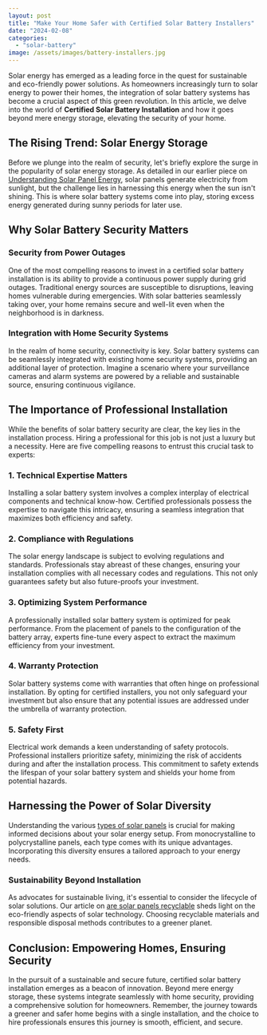 ```yaml
---
layout: post
title: "Make Your Home Safer with Certified Solar Battery Installers"
date: "2024-02-08"
categories: 
  - "solar-battery"
image: /assets/images/battery-installers.jpg
---
```


Solar energy has emerged as a leading force in the quest for sustainable and eco-friendly power solutions. As homeowners increasingly turn to solar energy to power their homes, the integration of solar battery systems has become a crucial aspect of this green revolution. In this article, we delve into the world of **Certified Solar Battery Installation** and how it goes beyond mere energy storage, elevating the security of your home.

## The Rising Trend: Solar Energy Storage

Before we plunge into the realm of security, let's briefly explore the surge in the popularity of solar energy storage. As detailed in our earlier piece on [Understanding Solar Panel Energy](/understanding-solar-panel-energy/), solar panels generate electricity from sunlight, but the challenge lies in harnessing this energy when the sun isn't shining. This is where solar battery systems come into play, storing excess energy generated during sunny periods for later use.

## Why Solar Battery Security Matters

### **Security from Power Outages**

One of the most compelling reasons to invest in a certified solar battery installation is its ability to provide a continuous power supply during grid outages. Traditional energy sources are susceptible to disruptions, leaving homes vulnerable during emergencies. With solar batteries seamlessly taking over, your home remains secure and well-lit even when the neighborhood is in darkness.

### **Integration with Home Security Systems**

In the realm of home security, connectivity is key. Solar battery systems can be seamlessly integrated with existing home security systems, providing an additional layer of protection. Imagine a scenario where your surveillance cameras and alarm systems are powered by a reliable and sustainable source, ensuring continuous vigilance.

## The Importance of Professional Installation

While the benefits of solar battery security are clear, the key lies in the installation process. Hiring a professional for this job is not just a luxury but a necessity. Here are five compelling reasons to entrust this crucial task to experts:

### 1\. **Technical Expertise Matters**

Installing a solar battery system involves a complex interplay of electrical components and technical know-how. Certified professionals possess the expertise to navigate this intricacy, ensuring a seamless integration that maximizes both efficiency and safety.

### 2\. **Compliance with Regulations**

The solar energy landscape is subject to evolving regulations and standards. Professionals stay abreast of these changes, ensuring your installation complies with all necessary codes and regulations. This not only guarantees safety but also future-proofs your investment.

### 3\. **Optimizing System Performance**

A professionally installed solar battery system is optimized for peak performance. From the placement of panels to the configuration of the battery array, experts fine-tune every aspect to extract the maximum efficiency from your investment.

### 4\. **Warranty Protection**

Solar battery systems come with warranties that often hinge on professional installation. By opting for certified installers, you not only safeguard your investment but also ensure that any potential issues are addressed under the umbrella of warranty protection.

### 5\. **Safety First**

Electrical work demands a keen understanding of safety protocols. Professional installers prioritize safety, minimizing the risk of accidents during and after the installation process. This commitment to safety extends the lifespan of your solar battery system and shields your home from potential hazards.

## Harnessing the Power of Solar Diversity

Understanding the various [types of solar panels](/solar-panel-types/) is crucial for making informed decisions about your solar energy setup. From monocrystalline to polycrystalline panels, each type comes with its unique advantages. Incorporating this diversity ensures a tailored approach to your energy needs.

### Sustainability Beyond Installation

As advocates for sustainable living, it's essential to consider the lifecycle of solar solutions. Our article on [are solar panels recyclable](/are-solar-panels-recyclable/) sheds light on the eco-friendly aspects of solar technology. Choosing recyclable materials and responsible disposal methods contributes to a greener planet.

## Conclusion: Empowering Homes, Ensuring Security

In the pursuit of a sustainable and secure future, certified solar battery installation emerges as a beacon of innovation. Beyond mere energy storage, these systems integrate seamlessly with home security, providing a comprehensive solution for homeowners. Remember, the journey towards a greener and safer home begins with a single installation, and the choice to hire professionals ensures this journey is smooth, efficient, and secure.
